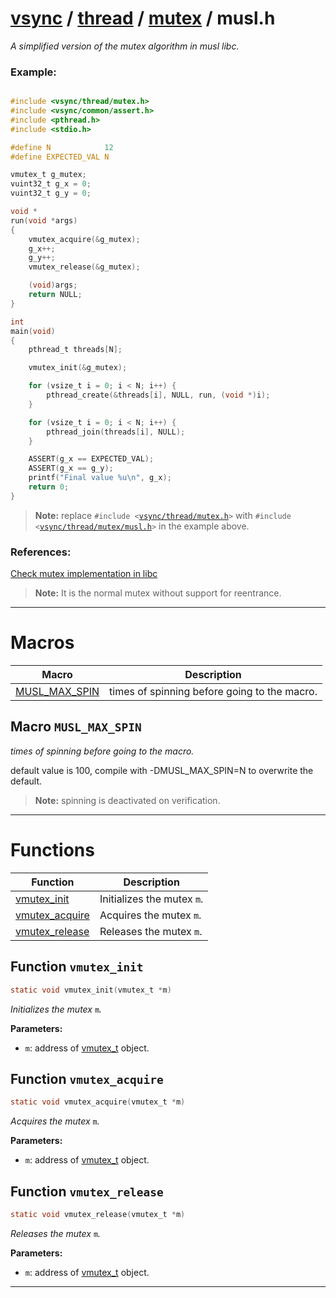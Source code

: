 #  [vsync](../../README.md) / [thread](../README.md) / [mutex](README.md) / musl.h
_A simplified version of the mutex algorithm in musl libc._ 


### Example:



```c

#include <vsync/thread/mutex.h>
#include <vsync/common/assert.h>
#include <pthread.h>
#include <stdio.h>

#define N            12
#define EXPECTED_VAL N

vmutex_t g_mutex;
vuint32_t g_x = 0;
vuint32_t g_y = 0;

void *
run(void *args)
{
    vmutex_acquire(&g_mutex);
    g_x++;
    g_y++;
    vmutex_release(&g_mutex);

    (void)args;
    return NULL;
}

int
main(void)
{
    pthread_t threads[N];

    vmutex_init(&g_mutex);

    for (vsize_t i = 0; i < N; i++) {
        pthread_create(&threads[i], NULL, run, (void *)i);
    }

    for (vsize_t i = 0; i < N; i++) {
        pthread_join(threads[i], NULL);
    }

    ASSERT(g_x == EXPECTED_VAL);
    ASSERT(g_x == g_y);
    printf("Final value %u\n", g_x);
    return 0;
}
```



> **Note:** replace `#include <`[`vsync/thread/mutex.h`](../mutex.h.md)`>` with `#include <`[`vsync/thread/mutex/musl.h`](musl.h.md)`>` in the example above.


### References:
 [Check mutex implementation in libc](http://musl.libc.org)

> **Note:** It is the normal mutex without support for reentrance. 

---
# Macros 

| Macro | Description |
|---|---|
| [MUSL_MAX_SPIN](musl.h.md#macro-musl_max_spin) | times of spinning before going to the macro.  |

##  Macro `MUSL_MAX_SPIN`

 
_times of spinning before going to the macro._ 


default value is 100, compile with -DMUSL_MAX_SPIN=N to overwrite the default.

> **Note:** spinning is deactivated on verification. 


---
# Functions 

| Function | Description |
|---|---|
| [vmutex_init](musl.h.md#function-vmutex_init) | Initializes the mutex `m`.  |
| [vmutex_acquire](musl.h.md#function-vmutex_acquire) | Acquires the mutex `m`.  |
| [vmutex_release](musl.h.md#function-vmutex_release) | Releases the mutex `m`.  |

##  Function `vmutex_init`

```c
static void vmutex_init(vmutex_t *m)
``` 
_Initializes the mutex_ `m`_._ 




**Parameters:**

- `m`: address of [vmutex_t](structvmutex__t) object. 




##  Function `vmutex_acquire`

```c
static void vmutex_acquire(vmutex_t *m)
``` 
_Acquires the mutex_ `m`_._ 




**Parameters:**

- `m`: address of [vmutex_t](structvmutex__t) object. 




##  Function `vmutex_release`

```c
static void vmutex_release(vmutex_t *m)
``` 
_Releases the mutex_ `m`_._ 




**Parameters:**

- `m`: address of [vmutex_t](structvmutex__t) object. 





---
